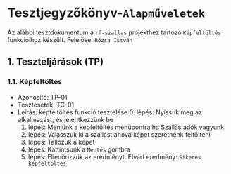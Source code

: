 # Tesztjegyzőkönyv-`Alapműveletek`

Az alábbi tesztdokumentum a `rf-szallas` projekthez tartozó `Képfeltöltés` funkcióihoz készült. Felelőse: `Rózsa István`

## 1. Teszteljárások (TP)

### 1.1. Képfeltöltés
- Azonosító: TP-01
- Tesztesetek: TC-01
- Leírás: képfeltöltés funkció tesztelése
    0. lépés: Nyissuk meg az alkalmazást, és jelentkezzünk be
    1. lépés: Menjünk a képfeltöltés menüpontra ha Szállás adók vagyunk
    2. lépés: Válasszuk ki a szállást ahová képet szeretnénk feltölteni
    3. lépés: Tallózuk a képet
    4. lépés: Kattintsunk a `Mentés` gombra
    5. lépés: Ellenőrizzük az eredményt. Elvárt eredmény: `Sikeres képfeltöltés`
